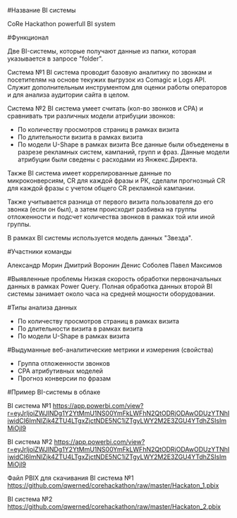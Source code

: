 #Название BI системы

CoRe Hackathon powerfull BI system

#Функционал

Две BI-системы, которые получают данные из папки, которая указывается в запросе "folder".

Система №1
BI система проводит базовую аналитику по звонкам и посетителям на основе текужих выгрузок из Comagic и Logs API.
Служит дополнительным инструментом для оценки работы операторов и для анализа аудитории сайта в целом.

Система №2
BI система умеет считать (кол-во звонков и CPA) и сравнивать три различных модели атрибуции звонков:
- По количеству просмотров страниц в рамках визита
- По длительности визита в рамках визита
- По модели U-Shape в рамках визита
Все данные были объеденены в разрезе рекламных систем, кампаний, групп и фраз. Данные модели атрибуции были сведены с расходами из Янжекс.Директа.

Также BI система имеет коррелированные данные по микроконверсиям, CR для каждой фразы и РК, сделали прогнозный CR для каждой фразы с учетом общего CR рекламной кампании.

Также учитывается разница от первого визита пользователя до его звонка (если он был), а затем происходит разбивка на группы отложенности и подсчет количества звонков в рамках той или иной группы.

В рамках BI системы используется модель данных "Звезда".

#Участники команды

Александр Морин
Дмитрий Воронин
Денис Соболев
Павел Максимов

#Выявленные проблемы
Низкая скорость обработки первоначальных данных в рамках Power Query. 
Полная обработка данных второй BI системы занимает около часа на средней мощности  оборудовании.

#Типы анализа данных

- По количеству просмотров страниц в рамках визита
- По длительности визита в рамках визита
- По модели U-Shape в рамках визита

#Выдуманные веб-аналитические метрики и измерения (свойства)

- Группа отложенности звонков
- CPA атрибутивных моделей
- Прогноз конверсии по фразам

#Пример BI-системы в облаке

BI система №1
https://app.powerbi.com/view?r=eyJrIjoiZWJlNDg1Y2YtMmU1NS00YmFkLWFhN2QtODRjODAwODUzYTNhIiwidCI6ImNlZjk4ZTU4LTgxZjctNDE5NC1iZTgyLWY2M2E3ZGU4YTdhZSIsImMiOjl9

BI система №2
https://app.powerbi.com/view?r=eyJrIjoiZWJlNDg1Y2YtMmU1NS00YmFkLWFhN2QtODRjODAwODUzYTNhIiwidCI6ImNlZjk4ZTU4LTgxZjctNDE5NC1iZTgyLWY2M2E3ZGU4YTdhZSIsImMiOjl9

Файл PBIX для скачивания
BI система №1
https://github.com/qwerned/corehackathon/raw/master/Hackaton_1.pbix

BI система №2
https://github.com/qwerned/corehackathon/raw/master/Hackaton_2.pbix
